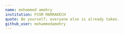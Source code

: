 ```yaml
---
name: mohammed amehry
institution: FSSM MARRAKECH
quote: Be yourself; everyone else is already taken.
github_user: mohammedamehry
---
```

